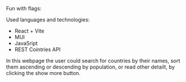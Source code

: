 Fun with flags:

Used languages and technologies:
- React + Vite
- MUI
- JavaSript
- REST Cointries API

In this webpage the user could search for countries by their names, sort them ascending or descending by population, or read other detailt, by clicking the show more button. 
